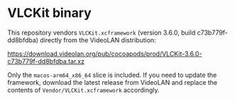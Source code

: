 # VLCKit binary

This repository vendors `VLCKit.xcframework` (version 3.6.0, build c73b779f-dd8bfdba) directly from the VideoLAN distribution:

<https://download.videolan.org/pub/cocoapods/prod/VLCKit-3.6.0-c73b779f-dd8bfdba.tar.xz>

Only the `macos-arm64_x86_64` slice is included. If you need to update the framework, download the latest release from VideoLAN and replace the contents of `Vendor/VLCKit.xcframework` accordingly.
